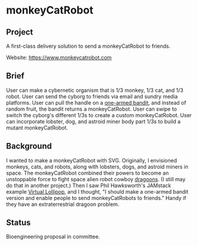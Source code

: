 # monkeyCatRobot

## Project

A first-class delivery solution to send a monkeyCatRobot to friends.

Website: https://www.monkeycatrobot.com

## Brief

User can make a cybernetic organism that is 1/3 monkey, 1/3 cat, and 1/3 robot. User can send the cyborg to friends via email and sundry media platforms. User can pull the handle on a [one-armed bandit](https://chambers.co.uk/search/?query=one-armed+bandit&title=21st "Definition of a one-armed bandit"), and instead of random fruit, the bandit returns a monkeyCatRobot. User can swipe to switch the cyborg's different 1/3s to create a custom monkeyCatRobot. User can incorporate lobster, dog, and astroid miner body part 1/3s to build a mutant monkeyCatRobot.

## Background

I wanted to make a monkeyCatRobot with SVG. Originally, I envisioned monkeys, cats, and robots, along with lobsters, dogs, and astroid miners in space. The monkeyCatRobot combined their powers to become an unstoppable force to fight space alien robot cowboy [dragoons](https://chambers.co.uk/search/?query=dragoon&title=21st "Definition of a dragoon"). (I still may do that in another project.) Then I saw Phil Hawksworth's JAMstack example [Virtual Lollipop](https://vlolly.net/, "Send a virtual lollipop to people"), and I thought, "I should make a one-armed bandit version and enable people to send monkeyCatRobots to friends." Handy if they have an extraterrestrial dragoon problem.

## Status

Bioengineering proposal in committee.
